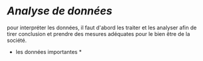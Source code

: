 # *Analyse de données*
pour interpréter les données, il faut d'abord les traiter et les analyser afin de tirer conclusion et prendre des mesures adéquates pour le bien être de la société. 

* les données importantes *
